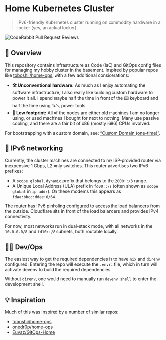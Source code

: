 # Home Kubernetes Cluster

> IPv6-friendly Kubernetes cluster running on commodity hardware in a locker (yes, an actual locker).

![CodeRabbit Pull Request Reviews](https://img.shields.io/coderabbit/prs/github/attilaolah/homelab?labelColor=171717&color=FF570A&link=https%3A%2F%2Fcoderabbit.ai&label=CodeRabbit+Reviews)

## 📖 Overview

This repository contains Infrastructure as Code (IaC) and GitOps config files for managing my hobby cluster in the
basement. Inspired by popular repos like [toboshii/home-ops], with a few additional considerations:

- **🛠️ Unconventional hardware:** As much as I enjoy automating the software infrastructure, I also really like
  building custom hardware to power it all. I spend maybe half the time in front of the ⌨️ keyboard and half the time
  using 🪚🪛 power tools.
- **🌳 Low footprint:** All of the nodes are either old machines I am no longer using, or used machines I bought for
  next to nothing. Many use passive cooling, and there are a fair bit of x86 (mostly i686) CPUs involved.

For bootstrapping with a custom domain, see: [“Custom Domain (one-time)”](bootstrap/README.md#custom-domain-one-time).

## 🚧 IPv6 networking

Currently, the cluster machines are connected to my ISP‑provided router via inexpensive 1 Gbps, L2‑only switches. This
router advertises two IPv6 prefixes:

- A `scope global`, `dynamic` prefix that belongs to the `2000::/3` range.
- A Unique Local Address (ULA) prefix in `fd00::/8` (often shown as `scope global` in `ip addr`). On these modems this
  appears as `fdaa:bbcc:ddee:0/64`.

The router has IPv6 pinholing configured to access the load balancers from the outside. Cloudflare sits in front of the
load balancers and provides IPv4 connectivity.

For now, most networks run in dual-stack mode, with all networks in the `10.0.0.0/8` and `fd10::/8` subnets, both
routable locally.

## 🧑‍💻️ Dev/Ops

The easiest way to get the required dependencies is to have `nix` and `direnv` configured. Entering the repo will
execute the `.envrc` file, which in turn will activate devenv to build the required dependencies.

Without `direnv`, one would need to manually run `devenv shell` to enter the development shell.

## 💡 Inspiration

Much of this was inspired by a number of similar repos:

- [toboshii/home-ops]
- [onedr0p/home-ops](https://github.com/onedr0p/home-ops)
- [Euvaz/GitOps-Home](https://github.com/Euvaz/GitOps-Home)

[toboshii/home-ops]: https://github.com/toboshii/home-ops

